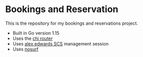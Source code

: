 # Bookings and Reservation

This is the repository for my bookings and reservations project.

- Built in Go version 1.15
- Uses the [chi router](https://github.com/go-chi/chi/v5)
- Uses [alex edwards SCS](https://github.com/alexedwards/scs/v2) management session
- Uses [nosurf](https://github.com/justinas/nosurf)
